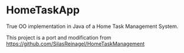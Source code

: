 # HomeTaskApp
True OO implementation in Java of a Home Task Management System. 

This project is a port and modification from https://github.com/SilasReinagel/HomeTaskManagement

